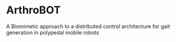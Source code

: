 # ArthroBOT
A Biomimetic  approach to a distributed control architecture for gait generation in polypedal mobile robots
